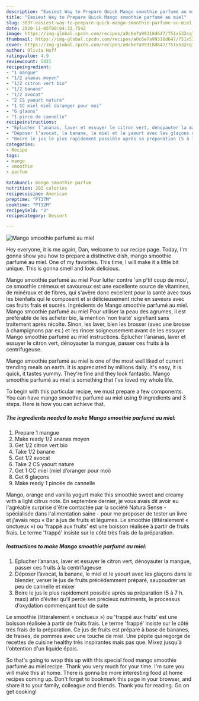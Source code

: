 ```yaml
---
description: "Easiest Way to Prepare Quick Mango smoothie parfumé au miel"
title: "Easiest Way to Prepare Quick Mango smoothie parfumé au miel"
slug: 3837-easiest-way-to-prepare-quick-mango-smoothie-parfume-au-miel
date: 2020-11-05T00:04:33.754Z
image: https://img-global.cpcdn.com/recipes/a0c6e7a99318d647/751x532cq70/mango-smoothie-parfume-au-miel-photo-principale-de-la-recette.jpg
thumbnail: https://img-global.cpcdn.com/recipes/a0c6e7a99318d647/751x532cq70/mango-smoothie-parfume-au-miel-photo-principale-de-la-recette.jpg
cover: https://img-global.cpcdn.com/recipes/a0c6e7a99318d647/751x532cq70/mango-smoothie-parfume-au-miel-photo-principale-de-la-recette.jpg
author: Olivia Huff
ratingvalue: 4.9
reviewcount: 5421
recipeingredient:
- "1 mangue"
- "1/2 ananas moyen"
- "1/2 citron vert bio"
- "1/2 banane"
- "1/2 avocat"
- "2 CS yaourt nature"
- "1 CC miel miel doranger pour moi"
- "6 glaons"
- "1 pince de cannelle"
recipeinstructions:
- "Éplucher l’ananas, laver et essuyer le citron vert, dénoyauter la mangue, passer ces fruits à la centrifugeuse"
- "Déposer l’avocat, la banane, le miel et le yaourt avec les glaçons dans le blender, verser le jus de fruits précédemment préparé, saupoudrer un peu de cannelle et mixer"
- "Boire le jus le plus rapidement possible après sa préparation (5 à 7 h. maxi) afin d’éviter qu’il perde ses précieux nutriments, le processus d’oxydation commençant tout de suite"
categories:
- Recipe
tags:
- mango
- smoothie
- parfum

katakunci: mango smoothie parfum 
nutrition: 202 calories
recipecuisine: American
preptime: "PT37M"
cooktime: "PT32M"
recipeyield: "3"
recipecategory: Dessert

---
```



![Mango smoothie parfumé au miel](https://img-global.cpcdn.com/recipes/a0c6e7a99318d647/751x532cq70/mango-smoothie-parfume-au-miel-photo-principale-de-la-recette.jpg)

Hey everyone, it is me again, Dan, welcome to our recipe page. Today, I'm gonna show you how to prepare a distinctive dish, mango smoothie parfumé au miel. One of my favorites. This time, I will make it a little bit unique. This is gonna smell and look delicious.

Mango smoothie parfumé au miel Pour lutter contre &#39;un p&#39;tit coup de mou&#39;, ce smoothie crémeux et savoureux est une excellente source de vitamines, de minéraux et de fibres, qui s&#39;avère donc excellent pour la santé avec tous les bienfaits qui le composent et si délicieusement riche en saveurs avec ces fruits frais et sucrés. Ingrédients de Mango smoothie parfumé au miel. Mango smoothie parfumé au miel Pour utiliser la peau des agrumes, il est préférable de les acheter bio, la mention &#39;non traité&#39; signifiant sans traitement après récolte. Sinon, les laver, bien les brosser (avec une brosse à champignons par ex.) et les rincer soigneusement avant de les essuyer Mango smoothie parfumé au miel instructions. Éplucher l&#39;ananas, laver et essuyer le citron vert, dénoyauter la mangue, passer ces fruits à la centrifugeuse.

Mango smoothie parfumé au miel is one of the most well liked of current trending meals on earth. It is appreciated by millions daily. It's easy, it is quick, it tastes yummy. They're fine and they look fantastic. Mango smoothie parfumé au miel is something that I've loved my whole life.


To begin with this particular recipe, we must prepare a few components. You can have mango smoothie parfumé au miel using 9 ingredients and 3 steps. Here is how you can achieve that.

<!--inarticleads1-->

##### The ingredients needed to make Mango smoothie parfumé au miel:

1. Prepare 1 mangue
1. Make ready 1/2 ananas moyen
1. Get 1/2 citron vert bio
1. Take 1/2 banane
1. Get 1/2 avocat
1. Take 2 CS yaourt nature
1. Get 1 CC miel (miel d’oranger pour moi)
1. Get 6 glaçons
1. Make ready 1 pincée de cannelle


Mango, orange and vanilla yogurt make this smoothie sweet and creamy with a light citrus note. En septembre dernier, je vous avais dit avoir eu l&#39;agréable surprise d&#39;être contactée par la société Natura Sense - spécialisée dans l&#39;alimentation saine - pour me proposer de tester un livre et j&#39;avais reçu « Bar à jus de fruits et légumes. Le smoothie (littéralement « onctueux ») ou &#39;frappé aux fruits&#39; est une boisson réalisée à partir de fruits frais. Le terme &#39;frappé&#39; insiste sur le côté très frais de la préparation. 

<!--inarticleads2-->

##### Instructions to make Mango smoothie parfumé au miel:

1. Éplucher l’ananas, laver et essuyer le citron vert, dénoyauter la mangue, passer ces fruits à la centrifugeuse
1. Déposer l’avocat, la banane, le miel et le yaourt avec les glaçons dans le blender, verser le jus de fruits précédemment préparé, saupoudrer un peu de cannelle et mixer
1. Boire le jus le plus rapidement possible après sa préparation (5 à 7 h. maxi) afin d’éviter qu’il perde ses précieux nutriments, le processus d’oxydation commençant tout de suite


Le smoothie (littéralement « onctueux ») ou &#39;frappé aux fruits&#39; est une boisson réalisée à partir de fruits frais. Le terme &#39;frappé&#39; insiste sur le côté très frais de la préparation. Ce jus de fruits est préparé à base de bananes, de fraises, de pommes avec une touche de miel. Une pépite qui regorge de recettes de cuisine healthy très inspirantes mais pas que. Mixez jusqu&#39;à l&#39;obtention d&#39;un liquide épais. 

So that's going to wrap this up with this special food mango smoothie parfumé au miel recipe. Thank you very much for your time. I'm sure you will make this at home. There is gonna be more interesting food at home recipes coming up. Don't forget to bookmark this page in your browser, and share it to your family, colleague and friends. Thank you for reading. Go on get cooking!
